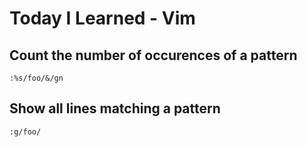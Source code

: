 # Today I Learned - Vim

## Count the number of occurences of a pattern

    :%s/foo/&/gn

## Show all lines matching a pattern

    :g/foo/
